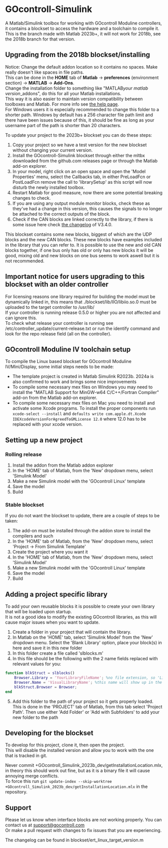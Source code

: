 # GOcontroll-Simulink
A Matlab/Simulink toolbox for working with GOcontroll Moduline controllers, it contains a blockset to access the hardware and a toolchain to compile it.  
This is the branch made with Matlab 2023b+, it will not work for 2018b, see the 2018b branch for that version.

## Upgrading from the 2018b blockset/installing

Notice: Change the default addon location so it contains no spaces. Make really doesn't like spaces in file paths.  
This can be done in the **HOME** tab of **Matlab** -> **preferences** (environment section) -> **MATLAB** -> **Add-Ons**.  
Change the installation folder to something like "MATLAB*your matlab version*_addons", do this for all your Matlab installations.  
This way it is also easier to maintain version compatibility between toolboxes and Matlab. For more info see [the help page](https://nl.mathworks.com/help/matlab/matlab_env/get-add-ons.html).  
For Windows users it is especially recommended to change this folder to a shorter path. Windows by default has a 256 character file path limit and there have been issues because of this, it should be fine as long as your username part of the path is shorter than 20 characters.  

To update your project to the 2023b+ blockset you can do these steps:
1. Copy your project so we have a test version for the new blockset without changing your current version.
2. Install the GOcontroll-Simulink blockset through either the mltbx downloaded from the github.com releases page or through the Matlab add-on explorer.
3. In your model, right click on an open space and open the 'Model Properties' menu, select the Callbacks tab, in either PreLoadFcn or PostLoadFcn remove the call to 'librarySetup' as this script will now disturb the newly installed toolbox.
4. Restart Matlab for good measure, now there are some potential breaking changes to check.
5. If you are using any output module monitor blocks, check these as they've had a change in this version, this causes the signals to no longer be attached to the correct outputs of the block.
6. Check if the CAN blocks are linked correctly to the library, if there is some issue here check [the changelog](blockset/ert_linux_target_version.m) of V3.4.0.

This blockset contains some new blocks, biggest of which are the UDP blocks and the new CAN blocks. These new blocks have examples included in the library that you can refer to. It is possible to use the new and old CAN blocks together, if one bus only has old or only has new blocks it will be good, mixing old and new blocks on one bus seems to work aswell but it is not recommended.

## Important notice for users upgrading to this blockset with an older controller

For licensing reasons one library required for building the model must be dynamically linked in, this means that ./blockset/lib/IIO/libiio.so.0 must be uploaded to the target controller to /usr/lib/  
If your controller is running release 0.5.0 or higher you are not affected and can ignore this.  
To check what release your controller is running see /etc/controller_update/current-release.txt or run the identify command and look for the repo release field (all on the controller).

## GOcontroll Moduline IV toolchain setup

To compile the Linux based blockset for GOcontroll Moduline IV/Mini/Display, some initial steps needs to be made:
- The template project is created in Matlab Simulink R2023b. 2024a is also confirmed to work and brings some nice improvements
- To compile some necessary mex files on Windows you may need to install the "MATLAB Support for MinGW-w64 C/C++/Fortran Compiler" add-on from the Matlab add-on explorer.
- To compile some necessary mex files on Mac you need to install and activate some Xcode programs. To install the proper components run `xcode-select --install` and `defaults write com.apple.dt.Xcode IDEXcodeVersionForAgreedToGMLicense 12.0` where 12.0 has to be replaced with your xcode version.

## Setting up a new project

### Rolling release
1. Install the addon from the Matlab addon explorer
2. In the 'HOME' tab of Matlab, from the 'New' dropdown menu, select 'Simulink Model'
3. Make a new Simulink model with the 'GOcontroll Linux' template
4. Save the model
5. Build

### Stable blockset

If you do not want the blockset to update, there are a couple of steps to be taken:

1. The add-on must be installed through the addon store to install the compilers and such
2. In the 'HOME' tab of Matlab, from the 'New' dropdown menu, select 'Project -> From Simulink Template'
3. Create the project where you want it
4. In the 'HOME' tab of Matlab, from the 'New' dropdown menu, select 'Simulink Model'
5. Make a new Simulink model with the 'GOcontroll Linux' template
6. Save the model
7. Build

## Adding a project specific library

To add your own reusable blocks it is possible to create your own library that will be loaded upon startup.  
It is not a good idea to modify the existing GOcontroll libraries, as this will cause major issues when you want to update.
1. Create a folder in your project that will contain the library.
2. In Matlab on the 'HOME' tab, select 'Simulink Model' from the 'New' dropdown menu. Select the 'Blank Library' option, place your block(s) in here and save it in this new folder
3. In this folder create a file called 'slblocks.m'
4. In this file should be the following with the 2 name fields replaced with relevant values for you:
```matlab
function blkStruct = slblocks()
	Browser.Library = 'YourLibraryFileName'; %no file extension, so 'Library.mdl' would be 'Library'
	Browser.Name = 'VisualLibraryName'; %this name will show up in the Library Browser
	blkStruct.Browser = Browser;
end
```
5. Add this folder to the path of your project so it gets properly loaded. This is done in the 'PROJECT' tab of Matlab, from this tab select 'Project Path'. Then use either 'Add Folder' or 'Add with Subfolders' to add your new folder to the path

## Developing for the blockset

To develop for this project, clone it, then open the project.  
This will disable the installed version and allow you to work with the one that is tracked in git.

Never commit +GOcontroll_Simulink_2023b_dev/getInstallationLocation.mlx, in theory this should work out fine, but as it is a binary file it will cause annoying merge conflicts.  
To force this run `git update-index --skip-worktree +GOcontroll_Simulink_2023b_dev/getInstallationLocation.mlx` in the repository.

## Support

Please let us know when interface blocks are not working properly. You can contact us at support@gocontroll.com  
Or make a pull request with changes to fix issues that you are experiencing.

The changelog can be found in blockset/ert_linux_target_version.m